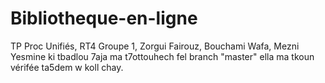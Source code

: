 # Bibliotheque-en-ligne
TP Proc Unifiés, RT4 Groupe 1, Zorgui Fairouz, Bouchami Wafa, Mezni Yesmine
ki tbadlou 7aja ma t7ottouhech fel branch "master" ella ma tkoun vérifée ta5dem w  koll chay.
